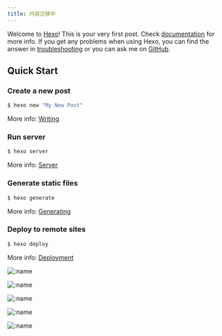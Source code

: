 ```yaml
---
title: 内容迁移中
---
```


Welcome to [Hexo](https://hexo.io/)! This is your very first post. Check [documentation](https://hexo.io/docs/) for more info. If you get any problems when using Hexo, you can find the answer in [troubleshooting](https://hexo.io/docs/troubleshooting.html) or you can ask me on [GitHub](https://github.com/hexojs/hexo/issues).

<!-- more -->

## Quick Start

### Create a new post

```bash
$ hexo new "My New Post"
```

More info: [Writing](https://hexo.io/docs/writing.html)

### Run server

```bash
$ hexo server
```

More info: [Server](https://hexo.io/docs/server.html)

### Generate static files

```bash
$ hexo generate
```

More info: [Generating](https://hexo.io/docs/generating.html)

### Deploy to remote sites

```bash
$ hexo deploy
```

More info: [Deployment](https://hexo.io/docs/deployment.html)

![:name](https://count.getloli.com/get/@demo?theme=gelbooru)

![:name](https://count.getloli.com/get/@demo?theme=gelbooru-h)

![:name](https://count.getloli.com/get/@demo?theme=moebooru)

![:name](https://count.getloli.com/get/@demo?theme=moebooru-h)

![:name](https://count.getloli.com/get/@demo?theme=rule34)

[^_^]: https://count.getloli.com/
